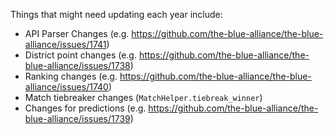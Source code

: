 Things that might need updating each year include:

* API Parser Changes (e.g. https://github.com/the-blue-alliance/the-blue-alliance/issues/1741)
* District point changes (e.g. https://github.com/the-blue-alliance/the-blue-alliance/issues/1738)
* Ranking changes (e.g. https://github.com/the-blue-alliance/the-blue-alliance/issues/1740)
* Match tiebreaker changes (`MatchHelper.tiebreak_winner`)
* Changes for predictions (e.g. https://github.com/the-blue-alliance/the-blue-alliance/issues/1739)